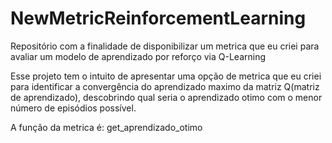 # NewMetricReinforcementLearning
Repositório com a finalidade de disponibilizar um metrica que eu criei para avaliar um modelo de aprendizado por reforço via Q-Learning

Esse projeto tem o intuito de apresentar uma opção de metrica que eu criei para identificar a convergência do aprendizado maximo da matriz Q(matriz de aprendizado), descobrindo qual seria o aprendizado 
otimo com o menor número de episódios possível.

A função da metrica é: get_aprendizado_otimo
